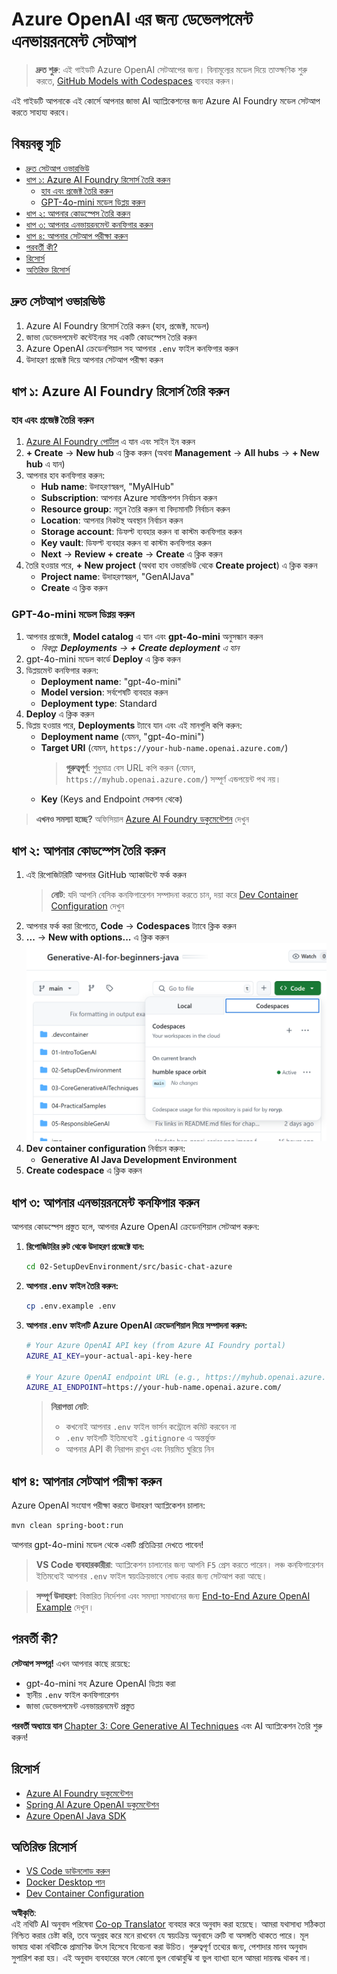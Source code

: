 <!--
CO_OP_TRANSLATOR_METADATA:
{
  "original_hash": "e00bbea0f95c611aa3bec676d23e8b43",
  "translation_date": "2025-07-21T18:01:23+00:00",
  "source_file": "02-SetupDevEnvironment/getting-started-azure-openai.md",
  "language_code": "bn"
}
-->
# Azure OpenAI এর জন্য ডেভেলপমেন্ট এনভায়রনমেন্ট সেটআপ

> **দ্রুত শুরু**: এই গাইডটি Azure OpenAI সেটআপের জন্য। বিনামূল্যের মডেল দিয়ে তাত্ক্ষণিক শুরু করতে, [GitHub Models with Codespaces](./README.md#quick-start-cloud) ব্যবহার করুন।

এই গাইডটি আপনাকে এই কোর্সে আপনার জাভা AI অ্যাপ্লিকেশনের জন্য Azure AI Foundry মডেল সেটআপ করতে সাহায্য করবে।

## বিষয়বস্তু সূচি

- [দ্রুত সেটআপ ওভারভিউ](../../../02-SetupDevEnvironment)
- [ধাপ ১: Azure AI Foundry রিসোর্স তৈরি করুন](../../../02-SetupDevEnvironment)
  - [হাব এবং প্রজেক্ট তৈরি করুন](../../../02-SetupDevEnvironment)
  - [GPT-4o-mini মডেল ডিপ্লয় করুন](../../../02-SetupDevEnvironment)
- [ধাপ ২: আপনার কোডস্পেস তৈরি করুন](../../../02-SetupDevEnvironment)
- [ধাপ ৩: আপনার এনভায়রনমেন্ট কনফিগার করুন](../../../02-SetupDevEnvironment)
- [ধাপ ৪: আপনার সেটআপ পরীক্ষা করুন](../../../02-SetupDevEnvironment)
- [পরবর্তী কী?](../../../02-SetupDevEnvironment)
- [রিসোর্স](../../../02-SetupDevEnvironment)
- [অতিরিক্ত রিসোর্স](../../../02-SetupDevEnvironment)

## দ্রুত সেটআপ ওভারভিউ

1. Azure AI Foundry রিসোর্স তৈরি করুন (হাব, প্রজেক্ট, মডেল)
2. জাভা ডেভেলপমেন্ট কন্টেইনার সহ একটি কোডস্পেস তৈরি করুন
3. Azure OpenAI ক্রেডেনশিয়াল সহ আপনার `.env` ফাইল কনফিগার করুন
4. উদাহরণ প্রজেক্ট দিয়ে আপনার সেটআপ পরীক্ষা করুন

## ধাপ ১: Azure AI Foundry রিসোর্স তৈরি করুন

### হাব এবং প্রজেক্ট তৈরি করুন

1. [Azure AI Foundry পোর্টাল](https://ai.azure.com/) এ যান এবং সাইন ইন করুন
2. **+ Create** → **New hub** এ ক্লিক করুন (অথবা **Management** → **All hubs** → **+ New hub** এ যান)
3. আপনার হাব কনফিগার করুন:
   - **Hub name**: উদাহরণস্বরূপ, "MyAIHub"
   - **Subscription**: আপনার Azure সাবস্ক্রিপশন নির্বাচন করুন
   - **Resource group**: নতুন তৈরি করুন বা বিদ্যমানটি নির্বাচন করুন
   - **Location**: আপনার নিকটস্থ অবস্থান নির্বাচন করুন
   - **Storage account**: ডিফল্ট ব্যবহার করুন বা কাস্টম কনফিগার করুন
   - **Key vault**: ডিফল্ট ব্যবহার করুন বা কাস্টম কনফিগার করুন
   - **Next** → **Review + create** → **Create** এ ক্লিক করুন
4. তৈরি হওয়ার পরে, **+ New project** (অথবা হাব ওভারভিউ থেকে **Create project**) এ ক্লিক করুন
   - **Project name**: উদাহরণস্বরূপ, "GenAIJava"
   - **Create** এ ক্লিক করুন

### GPT-4o-mini মডেল ডিপ্লয় করুন

1. আপনার প্রজেক্টে, **Model catalog** এ যান এবং **gpt-4o-mini** অনুসন্ধান করুন
   - *বিকল্প: **Deployments** → **+ Create deployment** এ যান*
2. gpt-4o-mini মডেল কার্ডে **Deploy** এ ক্লিক করুন
3. ডিপ্লয়মেন্ট কনফিগার করুন:
   - **Deployment name**: "gpt-4o-mini"
   - **Model version**: সর্বশেষটি ব্যবহার করুন
   - **Deployment type**: Standard
4. **Deploy** এ ক্লিক করুন
5. ডিপ্লয় হওয়ার পরে, **Deployments** ট্যাবে যান এবং এই মানগুলি কপি করুন:
   - **Deployment name** (যেমন, "gpt-4o-mini")
   - **Target URI** (যেমন, `https://your-hub-name.openai.azure.com/`)  
      > **গুরুত্বপূর্ণ**: শুধুমাত্র বেস URL কপি করুন (যেমন, `https://myhub.openai.azure.com/`) সম্পূর্ণ এন্ডপয়েন্ট পথ নয়।
   - **Key** (Keys and Endpoint সেকশন থেকে)

> **এখনও সমস্যা হচ্ছে?** অফিসিয়াল [Azure AI Foundry ডকুমেন্টেশন](https://learn.microsoft.com/azure/ai-foundry/how-to/create-projects?tabs=ai-foundry&pivots=hub-project) দেখুন

## ধাপ ২: আপনার কোডস্পেস তৈরি করুন

1. এই রিপোজিটরিটি আপনার GitHub অ্যাকাউন্টে ফর্ক করুন
   > **নোট**: যদি আপনি বেসিক কনফিগারেশন সম্পাদনা করতে চান, দয়া করে [Dev Container Configuration](../../../.devcontainer/devcontainer.json) দেখুন
2. আপনার ফর্ক করা রিপোতে, **Code** → **Codespaces** ট্যাবে ক্লিক করুন
3. **...** → **New with options...** এ ক্লিক করুন  
![কোডস্পেস তৈরি করার অপশন](../../../translated_images/codespaces.9945ded8ceb431a58e8bee7f212e8c62b55733b7e302fd58194fadc95472fa3c.bn.png)
4. **Dev container configuration** নির্বাচন করুন: 
   - **Generative AI Java Development Environment**
5. **Create codespace** এ ক্লিক করুন

## ধাপ ৩: আপনার এনভায়রনমেন্ট কনফিগার করুন

আপনার কোডস্পেস প্রস্তুত হলে, আপনার Azure OpenAI ক্রেডেনশিয়াল সেটআপ করুন:

1. **রিপোজিটরির রুট থেকে উদাহরণ প্রজেক্টে যান:**
   ```bash
   cd 02-SetupDevEnvironment/src/basic-chat-azure
   ```

2. **আপনার .env ফাইল তৈরি করুন:**
   ```bash
   cp .env.example .env
   ```

3. **আপনার .env ফাইলটি Azure OpenAI ক্রেডেনশিয়াল দিয়ে সম্পাদনা করুন:**
   ```bash
   # Your Azure OpenAI API key (from Azure AI Foundry portal)
   AZURE_AI_KEY=your-actual-api-key-here
   
   # Your Azure OpenAI endpoint URL (e.g., https://myhub.openai.azure.com/)
   AZURE_AI_ENDPOINT=https://your-hub-name.openai.azure.com/
   ```

   > **নিরাপত্তা নোট**: 
   > - কখনোই আপনার `.env` ফাইল ভার্সন কন্ট্রোলে কমিট করবেন না
   > - `.env` ফাইলটি ইতিমধ্যেই `.gitignore` এ অন্তর্ভুক্ত
   > - আপনার API কী নিরাপদ রাখুন এবং নিয়মিত ঘুরিয়ে নিন

## ধাপ ৪: আপনার সেটআপ পরীক্ষা করুন

Azure OpenAI সংযোগ পরীক্ষা করতে উদাহরণ অ্যাপ্লিকেশন চালান:

```bash
mvn clean spring-boot:run
```

আপনার gpt-4o-mini মডেল থেকে একটি প্রতিক্রিয়া দেখতে পাবেন!

> **VS Code ব্যবহারকারীরা**: অ্যাপ্লিকেশন চালানোর জন্য আপনি `F5` প্রেস করতে পারেন। লঞ্চ কনফিগারেশন ইতিমধ্যেই আপনার `.env` ফাইল স্বয়ংক্রিয়ভাবে লোড করার জন্য সেটআপ করা আছে।

> **সম্পূর্ণ উদাহরণ**: বিস্তারিত নির্দেশনা এবং সমস্যা সমাধানের জন্য [End-to-End Azure OpenAI Example](./src/basic-chat-azure/README.md) দেখুন।

## পরবর্তী কী?

**সেটআপ সম্পন্ন!** এখন আপনার কাছে রয়েছে:
- gpt-4o-mini সহ Azure OpenAI ডিপ্লয় করা
- স্থানীয় `.env` ফাইল কনফিগারেশন
- জাভা ডেভেলপমেন্ট এনভায়রনমেন্ট প্রস্তুত

**পরবর্তী অধ্যায়ে যান** [Chapter 3: Core Generative AI Techniques](../03-CoreGenerativeAITechniques/README.md) এবং AI অ্যাপ্লিকেশন তৈরি শুরু করুন!

## রিসোর্স

- [Azure AI Foundry ডকুমেন্টেশন](https://learn.microsoft.com/azure/ai-services/)
- [Spring AI Azure OpenAI ডকুমেন্টেশন](https://docs.spring.io/spring-ai/reference/api/clients/azure-openai-chat.html)
- [Azure OpenAI Java SDK](https://learn.microsoft.com/java/api/overview/azure/ai-openai-readme)

## অতিরিক্ত রিসোর্স

- [VS Code ডাউনলোড করুন](https://code.visualstudio.com/Download)
- [Docker Desktop পান](https://www.docker.com/products/docker-desktop)
- [Dev Container Configuration](../../../.devcontainer/devcontainer.json)

**অস্বীকৃতি**:  
এই নথিটি AI অনুবাদ পরিষেবা [Co-op Translator](https://github.com/Azure/co-op-translator) ব্যবহার করে অনুবাদ করা হয়েছে। আমরা যথাসাধ্য সঠিকতা নিশ্চিত করার চেষ্টা করি, তবে অনুগ্রহ করে মনে রাখবেন যে স্বয়ংক্রিয় অনুবাদে ত্রুটি বা অসঙ্গতি থাকতে পারে। মূল ভাষায় থাকা নথিটিকে প্রামাণিক উৎস হিসেবে বিবেচনা করা উচিত। গুরুত্বপূর্ণ তথ্যের জন্য, পেশাদার মানব অনুবাদ সুপারিশ করা হয়। এই অনুবাদ ব্যবহারের ফলে কোনো ভুল বোঝাবুঝি বা ভুল ব্যাখ্যা হলে আমরা দায়বদ্ধ থাকব না।